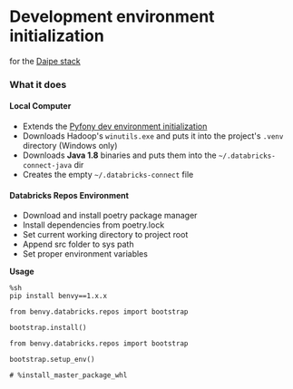 # Development environment initialization

for the [Daipe stack](https://docs.daipe.ai/)

### What it does

#### Local Computer

* Extends the [Pyfony dev environment initialization](https://github.com/pyfony/penvy)
* Downloads Hadoop's `winutils.exe` and puts it into the project's `.venv` directory (Windows only) 
* Downloads **Java 1.8** binaries and puts them into the `~/.databricks-connect-java` dir
* Creates the empty `~/.databricks-connect` file

#### Databricks Repos Environment

* Download and install poetry package manager
* Install dependencies from poetry.lock
* Set current working directory to project root
* Append src folder to sys path
* Set proper environment variables

**Usage**

```
%sh
pip install benvy==1.x.x
```

```
from benvy.databricks.repos import bootstrap

bootstrap.install()
```

```
from benvy.databricks.repos import bootstrap

bootstrap.setup_env()
```

```
# %install_master_package_whl
```
